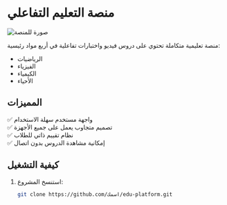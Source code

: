 # منصة التعليم التفاعلي

![صورة للمنصة](assets/images/screenshot.png)

منصة تعليمية متكاملة تحتوي على دروس فيديو واختبارات تفاعلية في أربع مواد رئيسية:

- الرياضيات
- الفيزياء
- الكيمياء
- الأحياء

## المميزات

✅ واجهة مستخدم سهلة الاستخدام  
✅ تصميم متجاوب يعمل على جميع الأجهزة  
✅ نظام تقييم ذاتي للطلاب  
✅ إمكانية مشاهدة الدروس بدون اتصال  

## كيفية التشغيل

1. استنسخ المشروع:
   ```bash
   git clone https://github.com/اسمك/edu-platform.git
